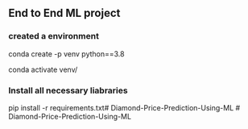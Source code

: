 ## End to End ML project

### created a environment

conda create -p venv python==3.8

conda activate venv/

### Install all necessary liabraries

pip install -r requirements.txt#   D i a m o n d - P r i c e - P r e d i c t i o n - U s i n g - M L  
 #   D i a m o n d - P r i c e - P r e d i c t i o n - U s i n g - M L  
 